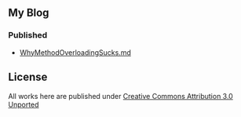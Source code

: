 ## My Blog

### Published

- [WhyMethodOverloadingSucks.md](http://www.underflow.ca/my/why-method-overloading-sucks-in-scala/)

## License 

All works here are published under [Creative Commons Attribution 3.0 Unported](http://creativecommons.org/licenses/by/3.0/)
